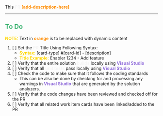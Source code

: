 This <span style="color:whitesmoke;font-weight:bold">PR</span> <span style="color:darkorange;font-weight:bold">[add-description-here]</span>

---

## <span style="color:mediumseagreen;font-weight:bold">To Do</span>
<span style="color:gold;font-weight:bold">NOTE:</span> Text in <span style="color:darkorange;font-weight:bold">orange</span> is to be replaced with dynamic content

1. [ ] Set the <span style="color:whitesmoke;font-weight:bold">PR</span> Title Using Following Syntax:
   * <span style="color:gold;font-weight:bold">Syntax:</span> [card-type] #[card-id] - [description]
    * <span style="color:gold;font-weight:bold">Title Example:</span> Enabler  1234 - Add feature 
2. [ ] Verify that the entire solution <span style="color:whitesmoke;font-weight:bold">builds</span> locally using <span style="color:mediumpurple;font-weight:bold;font-weight:bold">Visual Studio</span>
3. [ ] Verify that all <span style="color:whitesmoke;font-weight:bold">unit tests</span> pass locally using <span style="color:mediumpurple;font-weight:bold;font-weight:bold">Visual Studio</span>
4. [ ] Check the code to make sure that it follows the coding standards
   * This can be also be done by checking for and processing any warnings in <span style="color:mediumpurple;font-weight:bold">Visual Studio</span> that are generated by the solution analyzers.
5. [ ] Verify that the code changes have been reviewed and checked off for the PR
6. [ ] Verify that all related work item cards have been linked/added to the PR
